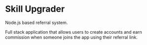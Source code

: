 # Skill Upgrader
Node.js based referral system.

Full stack application that allows users to create accounts and earn commission when someone joins the app using their referral link.

